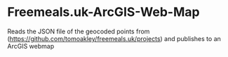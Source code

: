 # Freemeals.uk-ArcGIS-Web-Map
Reads the JSON file of the geocoded points from (https://github.com/tomoakley/freemeals.uk/projects) and publishes to an ArcGIS webmap
